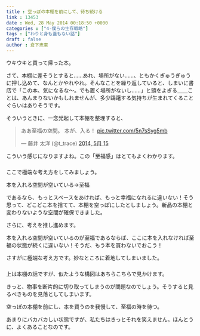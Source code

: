 ```yaml
---
title : 空っぽの本棚を前にして、待ち続ける
link : 13453
date : Wed, 28 May 2014 00:18:50 +0000
categories : ["4-僕らの生存戦略"]
tags : ["わりと身も蓋もない話"]
draft : false
author : 倉下忠憲
---
```


ウキウキと買って帰った本。

さて、本棚に差そうとすると……あれ、場所がない……、ともかくぎゅうぎゅうに押し込めて、なんとかやれやれ。そんなことを繰り返していると、しまいに書店で「この本、気になるな〜。でも置く場所がないし……」と頭をよぎる＿＿ことは、あんまりないかもしれませんが、多少躊躇する気持ちが生まれてくることぐらいはありそうです。

そういうときに、一念発起して本棚を整理すると、

<blockquote class="twitter-tweet" lang="ja"><p>ああ至福の空間。&#10;本が、入る！ <a href="http://t.co/5n7sSyg5mb">pic.twitter.com/5n7sSyg5mb</a></p>&mdash; 藤井 太洋 (@t_trace) <a href="https://twitter.com/t_trace/statuses/466903755468718080">2014, 5月 15</a></blockquote>
<script async src="//platform.twitter.com/widgets.js" charset="utf-8"></script>

こういう感じになりますよね。この「至福感」はとてもよくわかります。

<H3></H3>

ここで極端な考え方をしてみましょう。

本を入れる空間が空いている→至福

であるなら、もっとスペースをあければ、もっと幸福になれるに違いない！そう思って、どこどこ本を捨てて、本棚を空っぽにしたとしましょう。新品の本棚と変わりないような空間が確保できました。

さらに、考えを推し進めます。

本を入れる空間が空いているのが至福であるならば、ここに本を入れなければ至福の状態が続くに違いない！そうだ、もう本を買わないでおこう！

さすがに極端な考え方です。妙なところに着地してしまいました。

<H3></H3>

上は本棚の話ですが、似たような構図はあちらこちらで見かけます。

きっと、物事を断片的に切り取ってしまうのが問題なのでしょう。そうすると見るべきものを見落としてしまいます。

空っぽの本棚を前にし、本を買うのを我慢して、至福の時を待つ。

あまりにバカバカしい状態ですが、私たちはきっとそれを笑えません。ほんとうに、よくあることなのです。